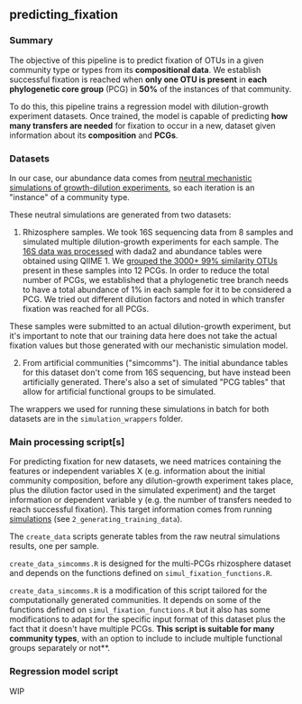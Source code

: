 ## predicting_fixation

### Summary
The objective of this pipeline is to predict fixation of OTUs in a given community type or types from its **compositional data**. We establish successful fixation is reached when **only one OTU is present** in **each phylogenetic core group** (PCG) in **50%** of the instances of that community.

To do this, this pipeline trains a regression model with dilution-growth experiment datasets. Once trained, the model is capable of predicting **how many transfers are needed** for fixation to occur in a new, dataset given information about its **composition** and **PCGs**. 


### Datasets
In our case, our abundance data comes from [neutral mechanistic simulations of growth-dilution experiments](https://github.com/silvtal/dilgrowth/), so each iteration is an "instance" of a community type.

These neutral simulations are generated from two datasets:

1. Rhizosphere samples. We took 16S sequencing data from 8 samples and simulated multiple dilution-growth experiments for each sample. The [16S data was processed](https://github.com/silvtal/16S) with dada2 and abundance tables were obtained using QIIME 1. We [grouped the 3000+ 99% similarity OTUs](https://github.com/silvtal/BacterialCore) present in these samples into 12 PCGs. In order to reduce the total number of PCGs, we established that a phylogenetic tree branch needs to have a total abundance of 1% in each sample for it to be considered a PCG. We tried out different dilution factors and noted in which transfer fixation was reached for all PCGs.

These samples were submitted to an actual dilution-growth experiment, but it's important to note that our training data here does not take the actual fixation values but those generated with our mechanistic simulation model.

2. From artificial communities ("simcomms"). The initial abundance tables for this dataset don't come from 16S sequencing, but have instead been artificially generated. There's also a set of simulated "PCG tables" that allow for artificial functional groups to be simulated. 

The wrappers we used for running these simulations in batch for both datasets are in the `simulation_wrappers` folder.


### Main processing script[s]
For predicting fixation for new datasets, we need matrices containing the features or independent variables X (e.g. information about the initial community composition, before any dilution-growth experiment takes place, plus the dilution factor used in the simulated experiment) and the target information or dependent variable y (e.g. the number of transfers needed to reach successful fixation). This target information comes from running [simulations](https://github.com/silvtal/dilgrowth) (see `2_generating_training_data`).

The `create_data` scripts generate tables from the raw neutral simulations results, one per sample.

`create_data_simcomms.R` is designed for the multi-PCGs rhizosphere dataset and depends on the functions defined on `simul_fixation_functions.R`.

`create_data_simcomms.R` is a modification of this script tailored for the computationally generated communities. It depends on some of the functions defined on `simul_fixation_functions.R` but it also has some modifications to adapt for the specific input format of this dataset plus the fact that it doesn't have multiple PCGs. **This script is suitable for many community types**, with an option to include to include multiple functional groups separately or not**.

### Regression model script

WIP
